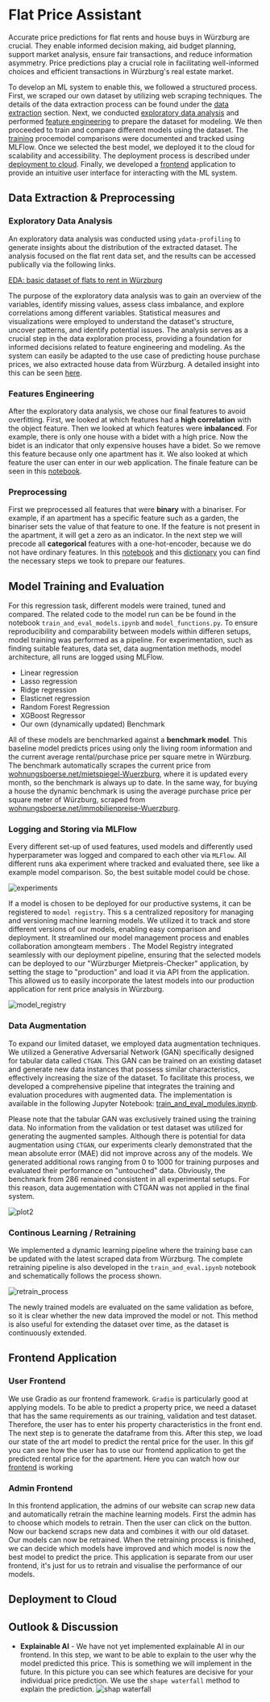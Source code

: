 # Flat Price Assistant 

Accurate price predictions for flat rents and house buys in Würzburg are crucial. They enable informed decision making, aid budget planning, support market analysis, ensure fair transactions, and reduce information asymmetry. Price predictions play a crucial role in facilitating well-informed choices and efficient transactions in Würzburg's real estate market.

To develop an ML system to enable this, we followed a structured process.  First, we scraped our own dataset by utilizing web scraping techniques. The details of the data extraction process can be found under the [data extraction](#data-extraction) section. Next, we conducted [exploratory data analysis](#exploratory-data-analysis) and performed [feature engineering](#feature-engineering) to prepare the dataset for modeling. We then proceeded to train and compare different models using the dataset. The [training](#model-training-and-evaluation) procemodel comparisons were documented and tracked using MLFlow. Once we selected the best model, we deployed it to the cloud for scalability and accessibility. The deployment process is described under [deployment to cloud](#deployment-to-cloud). Finally, we developed a [frontend](#frontend-application) application to provide an intuitive user interface for interacting with the ML system.

## Data Extraction & Preprocessing


### Exploratory Data Analysis
An exploratory data analysis was conducted using `ydata-profiling` to generate insights about the distribution of the extracted dataset. The analysis focused on the flat rent data set, and the results can be accessed publically via the following links. 

[EDA: basic dataset of flats to rent in Würzburg](https://michaelseitz98.github.io/enterprise-ai-project/eda-wue-rent-all.html)

The purpose of the exploratory data analysis was to gain an overview of the variables, identify missing values, assess class imbalance, and explore correlations among different variables. Statistical measures and visualizations were employed to understand the dataset's structure, uncover patterns, and identify potential issues. The analysis serves as a crucial step in the data exploration process, providing a foundation for informed decisions related to feature engineering and modeling. As the system can easily be adapted to the use case of predicting house purchase prices, we also extracted house data from Würzburg. A detailed insight into this can be seen [here](https://michaelseitz98.github.io/enterprise-ai-project/eda-wue-houses.html).

### Features Engineering

After the exploratory data analysis, we chose our final features to avoid overfitting. First, we looked at which features had a **high correlation** with the object feature. Then we looked at which features were **inbalanced**. For example, there is only one house with a bidet with a high price. Now the bidet is an indicator that only expensive houses have a bidet. So we remove this feature because only one apartment has it. We also looked at which feature the user can enter in our web application. The finale feature can be seen in this [notebook](https://github.com/MichaelSeitz98/enterprise-ai-project/blob/main/immowelt_price_guide/frontend/app.py).

### Preprocessing 

First we preprocessed all features that were **binary** with a binariser. For example, if an apartment has a specific feature such as a garden, the binariser sets the value of that feature to one. If the feature is not present in the apartment, it will get a zero as an indicator.
In the next step we will precode all **categorical** features with a one-hot-encoder, because we do not have ordinary features. In this [notebook](https://github.com/MichaelSeitz98/enterprise-ai-project/blob/main/immowelt_price_guide/train_and_eval_models.ipynb) and this [dictionary](https://github.com/MichaelSeitz98/enterprise-ai-project/tree/main/immowelt_price_guide/scrape_and_preprocess) you can find the necessary steps we took to prepare our features.

## Model Training and Evaluation

For this regression task, different models were trained, tuned and compared. The related code to the model  run can be be found in the notebook `train_and_eval_models.ipynb` and `model_functions.py`. To ensure reproducibility and comparability between models within differen setups, model training was performed as a pipeline. For experimentation, such as finding suitable features, data set, data augmentation methods, model architecture, all runs are logged using MLFlow. 

- Linear regression 
- Lasso regression 
- Ridge regression 
- Elasticnet regression 
- Random Forest Regression 
- XGBoost Regressor
- Our own (dynamically updated) Benchmark

All of these models are benchmarked against a **benchmark model**. This baseline model predicts prices using only the living room information and the current average rental/purchase price per square metre in Würzburg. The benchmark automatically scrapes the current price from [wohnungsboerse.net/mietspiegel-Wuerzburg](https://www.wohnungsboerse.net/mietspiegel-Wuerzburg/2772), where it is updated every month, so the benchmark is always up to date. In the same way, for buying a house the dynamic benchmark is using the average purchase price per square meter of Würzburg, scraped from [wohnungsboerse.net/immobilienpreise-Wuerzburg](https://www.wohnungsboerse.net/immobilienpreise-Wuerzburg/2772).


### Logging and Storing via MLFlow

Every different set-up of used features, used models and differently used hyperparameter was logged and compared to each other via `MLFlow`. All different runs aka experiment where tracked and evaluated there, see like a example model comparison. So, the best suitable model could be chose.  

![experiments](ressources/mlflow_experiment_view_table.png)

If a model is chosen to be deployed for our productive systems, it can be registered to `model registry`. This s a centralized repository for managing and versioning machine learning models. We utilized it to track and store different versions of our models, enabling easy comparison and deployment. It streamlined our model management process and enables collaboration amongteam members . The Model Registry integrated seamlessly with our deployment pipeline, ensuring that the selected models can be deployed to our "Würzburger Mietpreis-Checker" application, by setting the stage to "production" and load it via API from the application. This allowed us to easily incorporate the latest models into our production application for rent price analysis in Würzburg.

![model_registry](ressources/mlflow_model_registry.png)

### Data Augmentation

To expand our limited dataset, we employed data augmentation techniques. We utilized a Generative Adversarial Network (GAN) specifically designed for tabular data called `CTGAN`. This GAN can be trained on an existing dataset and generate new data instances that possess similar characteristics, effectively increasing the size of the dataset. 
To facilitate this process, we developed a comprehensive pipeline that integrates the training and evaluation procedures with augmented data. The implementation is available in the following Jupyter Notebook: [train_and_eval_modules.ipynb](https://github.com/MichaelSeitz98/enterprise-ai-project/blob/main/immowelt_price_guide/train_and_eval_models.ipynb).

Please note that the tabular GAN was exclusively trained using the training data. No information from the validation or test dataset was utilized for generating the augmented samples.
Although there is potential for data augmentation using `CTGAN`, our experiments clearly demonstrated that the mean absolute error (MAE) did not improve across any of the models. We generated additional rows ranging from 0 to 1000 for training purposes and evaluated their performance on "untouched" data. Obviously, the benchmark from 286 remained consistent in all experimental setups. For this reason, data augementation with CTGAN was not applied in the final system. 

![plot2](ressources/syntetic_data_for_train_impact.png)


### Continous Learning / Retraining

We implemented a dynamic learning pipeline where the training base can be updated with the latest scraped data from Würzburg.
The complete retraining pipeline is also developed in the `train_and_eval.ipynb` notebook and schematically follows the process shown.

 ![retrain_process](ressources/dynamic_retrain.png)

The newly trained models are evaluated on the same validation as before, so it is clear whether the new data improved the model or not. This method is also useful for extending the dataset over time, as the dataset is continuously extended. 


## Frontend Application
### User Frontend
We use Gradio as our frontend framework. `Gradio` is particularly good at applying models. To be able to predict a property price, we need a dataset that has the same requirements as our training, validation and test dataset. Therefore, the user has to enter his property characteristics in the front end. The next step is to generate the dataframe from this. After this step, we load our state of the art model to predict the rental price for the user. In this gif you can see how the user has to use our frontend application to get the predicted rental price for the apartment. Here you can watch how our [frontend](https://www.youtube.com/watch?v=4TPxXEXrMQA) is working



### Admin Frontend
In this frontend application, the admins of our website can scrap new data and automatically retrain the machine learning models. First the admin has to choose which models to retrain. Then the user can click on the button. Now our backend scraps new data and combines it with our old dataset. Our models can now be retrained. When the retraining process is finished, we can decide which models have improved and which model is now the best model to predict the price. This application is separate from our user frontend, it's just for us to retrain and visualise the performance of our models.

## Deployment to Cloud



## Outlook & Discussion

* **Explainable AI** - We have not yet implemented explainable AI in our frontend. In this step, we want to be able to explain to the user why the model predicted this price. This is something we will implement in the future. In this picture you can see which features are decisive for your individual price prediction. We use the ``shape waterfall`` method to explain the prediction.
![shap waterfall](ressources/shap_waterfall_example.png)


